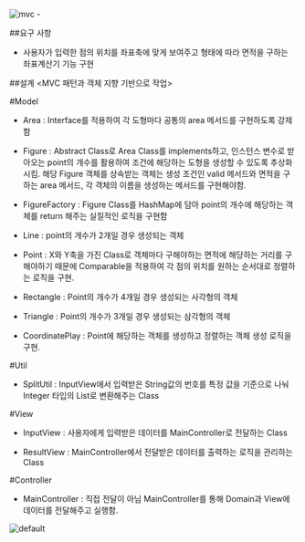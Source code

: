 ![mvc -](https://user-images.githubusercontent.com/40202945/53384407-2347fa80-39be-11e9-81d2-d8b29ff95845.png)

##요구 사항
  - 사용자가 입력한 점의 위치를 좌표축에 맞게 보여주고 형태에 따라 
면적을 구하는 좌표계산기 기능 구현
 
##설계
<MVC 패턴과 객체 지향 기반으로 작업>

#Model<Domain>
- Area :
Interface를 적용하여 각 도형마다 공통의 area 메서드를 구현하도록 강제함

- Figure :
Abstract Class로 Area Class를 implements하고, 인스턴스 변수로 받아오는 point의 개수를 활용하여 조건에 해당하는 도형을 생성할 수 있도록 추상화 시킴.
해당 Figure 객체를 상속받는 객체는 생성 조건인 valid 메서드와 면적을 구하는 area 메서드, 각 객체의 이름을 생성하는 메서드를 구현해야함.

- FigureFactory :
 Figure Class를 HashMap에 담아 point의 개수에 해당하는 객체를 return 해주는 실질적인 로직을 구현함
 
- Line :
point의 개수가 2개일 경우 생성되는 객체

- Point :
X와 Y축을 가진 Class로 객체마다 구해야하는 면적에 해당하는 거리를 구해야하기 때문에 Comparable을 적용하여 각 점의 위치를 원하는 순서대로 정렬하는 로직을 구현.

- Rectangle :
Point의 개수가 4개일 경우 생성되는 사각형의 객체

- Triangle :
 Point의 개수가 3개일 경우 생성되는 삼각형의 객체

- CoordinatePlay :
 Point에 해당하는 객체를 생성하고 정렬하는 객체 생성 로직을 구현.


#Util
 - SplitUtil :
 InputView에서 입력받은 String값의 번호를 특정 값을 기준으로 나눠 Integer 타입의 List로 변환해주는 Class


#View
 - InputView :
  사용자에게 입력받은 데이터를 MainController로 전달하는 Class
  
 - ResultView :
  MainController에서 전달받은 데이터를 출력하는 로직을 관리하는 Class

#Controller
- MainController :
 직접 전달이 아님 MainController를 통해 Domain과 View에 데이터를 전달해주고 실행함.


![default](https://user-images.githubusercontent.com/40202945/53384424-34910700-39be-11e9-8486-e8e154abaef7.jpg)
